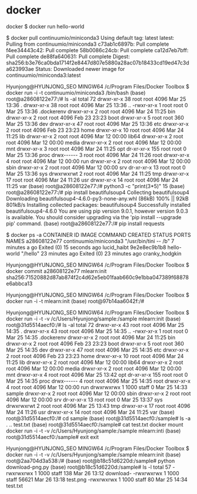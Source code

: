 # docker
docker
$ docker run hello-world

$ docker pull continuumio/miniconda3
Using default tag: latest
latest: Pulling from continuumio/miniconda3
c73ab1c6897b: Pull complete
f4ee34443c42: Pull complete
58b0086c24cb: Pull complete
ca12d7eb7bff: Pull complete
de88fa640631: Pull complete
Digest: sha256:b3e76ca0bda1714f2e8447d807e5880a28ac07b18433cd19ed47c3da623993ae
Status: Downloaded newer image for continuumio/miniconda3:latest

Hyunjong@HYUNJONG_SEO MINGW64 /c/Program Files/Docker Toolbox
$ docker run -i -t continuumio/miniconda3 /bin/bash
(base) root@a28608122e77:/# ls -al
total 72
drwxr-xr-x  38 root root 4096 Mar 25 13:36 .
drwxr-xr-x  38 root root 4096 Mar 25 13:36 ..
-rwxr-xr-x   1 root root    0 Mar 25 13:36 .dockerenv
drwxr-xr-x   2 root root 4096 Mar 24 11:25 bin
drwxr-xr-x   2 root root 4096 Feb 23 23:23 boot
drwxr-xr-x   5 root root  360 Mar 25 13:36 dev
drwxr-xr-x  47 root root 4096 Mar 25 13:36 etc
drwxr-xr-x   2 root root 4096 Feb 23 23:23 home
drwxr-xr-x  10 root root 4096 Mar 24 11:25 lib
drwxr-xr-x   2 root root 4096 Mar 12 00:00 lib64
drwxr-xr-x   2 root root 4096 Mar 12 00:00 media
drwxr-xr-x   2 root root 4096 Mar 12 00:00 mnt
drwxr-xr-x   3 root root 4096 Mar 24 11:25 opt
dr-xr-xr-x 155 root root    0 Mar 25 13:36 proc
drwx------   3 root root 4096 Mar 24 11:26 root
drwxr-xr-x   4 root root 4096 Mar 12 00:00 run
drwxr-xr-x   2 root root 4096 Mar 12 00:00 sbin
drwxr-xr-x   2 root root 4096 Mar 12 00:00 srv
dr-xr-xr-x  13 root root    0 Mar 25 13:36 sys
drwxrwxrwt   2 root root 4096 Mar 24 11:25 tmp
drwxr-xr-x  17 root root 4096 Mar 24 11:26 usr
drwxr-xr-x  14 root root 4096 Mar 24 11:25 var
(base) root@a28608122e77:/# python3 -c "print(3*5)"
15
(base) root@a28608122e77:/# pip install beautifulsoup4
Collecting beautifulsoup4
  Downloading beautifulsoup4-4.6.0-py3-none-any.whl (86kB)
    100% || 92kB 801kB/s
Installing collected packages: beautifulsoup4
Successfully installed beautifulsoup4-4.6.0
You are using pip version 9.0.1, however version 9.0.3 is available.
You should consider upgrading via the 'pip install --upgrade pip' command.
(base) root@a28608122e77:/# pip install requests

$ docker ps -a
CONTAINER ID        IMAGE                    COMMAND                  CREATED
          STATUS                      PORTS               NAMES
a28608122e77        continuumio/miniconda3   "/usr/bin/tini -- /b"   7 minutes a
go       Exited (0) 15 seconds ago                       lucid_haibt
9e2e8ec9b1b8        hello-world              "/hello"                 23 minutes
 ago      Exited (0) 23 minutes ago                       cranky_hodgkin

Hyunjong@HYUNJONG_SEO MINGW64 /c/Program Files/Docker Toolbox
$ docker commit a28608122e77 mlearn:init
sha256:71520882d87ab874f2c4d62e5eb01faab660c9e1bba047389f68878e6abbca13

Hyunjong@HYUNJONG_SEO MINGW64 /c/Program Files/Docker Toolbox
$ docker run -i -t mlearn:init
(base) root@97b14aa6042f:/#

Hyunjong@HYUNJONG_SEO MINGW64 /c/Program Files/Docker Toolbox
$ docker run -i -t -v /c/Users/Hyunjong/sample:/sample mlearn:init
(base) root@31d5514aecf0:/# ls -al
total 72
drwxr-xr-x  43 root root  4096 Mar 25 14:35 .
drwxr-xr-x  43 root root  4096 Mar 25 14:35 ..
-rwxr-xr-x   1 root root     0 Mar 25 14:35 .dockerenv
drwxr-xr-x   2 root root  4096 Mar 24 11:25 bin
drwxr-xr-x   2 root root  4096 Feb 23 23:23 boot
drwxr-xr-x   5 root root   360 Mar 25 14:35 dev
drwxr-xr-x  47 root root  4096 Mar 25 14:35 etc
drwxr-xr-x   2 root root  4096 Feb 23 23:23 home
drwxr-xr-x  10 root root  4096 Mar 24 11:25 lib
drwxr-xr-x   2 root root  4096 Mar 12 00:00 lib64
drwxr-xr-x   2 root root  4096 Mar 12 00:00 media
drwxr-xr-x   2 root root  4096 Mar 12 00:00 mnt
drwxr-xr-x   4 root root  4096 Mar 25 13:42 opt
dr-xr-xr-x 155 root root     0 Mar 25 14:35 proc
drwx------   4 root root  4096 Mar 25 14:35 root
drwxr-xr-x   4 root root  4096 Mar 12 00:00 run
drwxrwxrwx   1 1000 staff    0 Mar 25 14:33 sample
drwxr-xr-x   2 root root  4096 Mar 12 00:00 sbin
drwxr-xr-x   2 root root  4096 Mar 12 00:00 srv
dr-xr-xr-x  13 root root     0 Mar 25 13:37 sys
drwxrwxrwt   2 root root  4096 Mar 25 13:43 tmp
drwxr-xr-x  17 root root  4096 Mar 24 11:26 usr
drwxr-xr-x  14 root root  4096 Mar 24 11:25 var
(base) root@31d5514aecf0:/# cd sample
(base) root@31d5514aecf0:/sample# ls -a
.  ..  test.txt
(base) root@31d5514aecf0:/sample# cat test.txt
docker mount
docker run -i -t -v /c/Users/Hyunjong/sample:/sample mlearn:inti
(base) root@31d5514aecf0:/sample# exit
exit

Hyunjong@HYUNJONG_SEO MINGW64 /c/Program Files/Docker Toolbox
$ docker run -i -t -v /c/Users/Hyunjong/sample:/sample mlearn:init
(base) root@2aa704d3a538:/#
(base) root@b18c51d6220d:/sample# python download-png.py
(base) root@b18c51d6220d:/sample# ls -l
total 57
-rwxrwxrwx 1 1000 staff   138 Mar 26 13:12 download-
-rwxrwxrwx 1 1000 staff 56621 Mar 26 13:18 test.png
-rwxrwxrwx 1 1000 staff    80 Mar 25 14:34 test.txt
